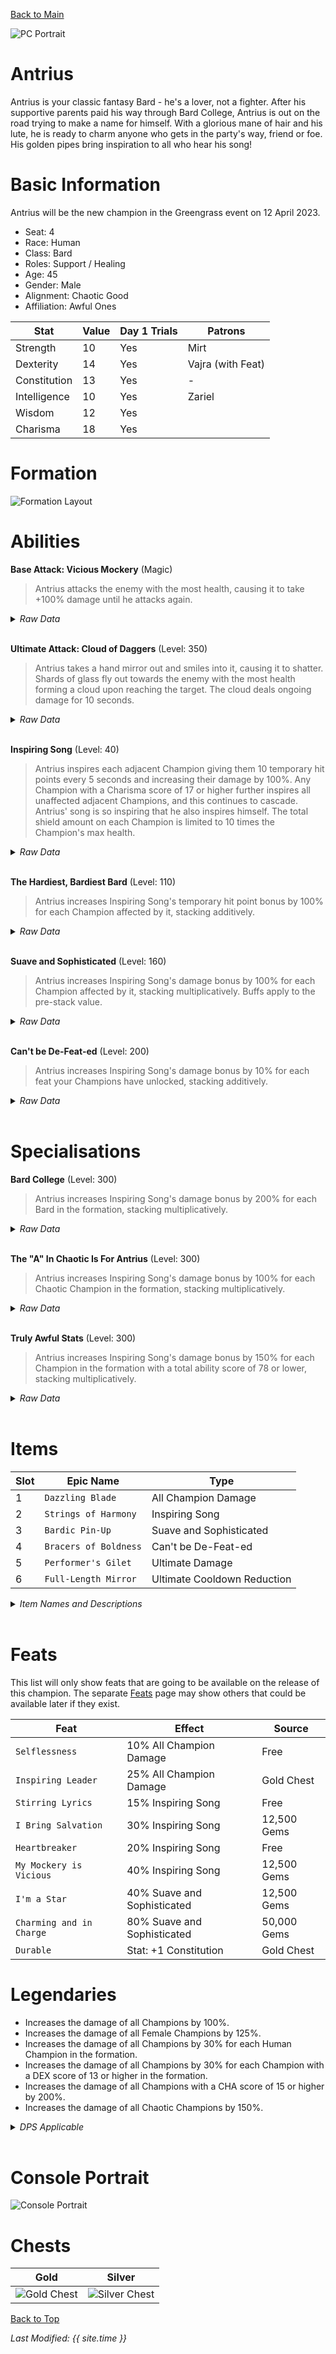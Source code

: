 [Back to Main](index.md)

![PC Portrait](images/portrait_antrius.png)

# Antrius

Antrius is your classic fantasy Bard - he's a lover, not a fighter. After his supportive parents paid his way through Bard College, Antrius is out on the road trying to make a name for himself. With a glorious mane of hair and his lute, he is ready to charm anyone who gets in the party's way, friend or foe. His golden pipes bring inspiration to all who hear his song!

# Basic Information

Antrius will be the new champion in the Greengrass event on 12 April 2023.

* Seat: 4
* Race: Human
* Class: Bard
* Roles: Support / Healing
* Age: 45
* Gender: Male
* Alignment: Chaotic Good
* Affiliation: Awful Ones

| Stat | Value | Day 1 Trials | Patrons |
|---|---|---|---|
| Strength | 10 | Yes | Mirt |
| Dexterity | 14 | Yes | Vajra (with Feat) |
| Constitution | 13 | Yes | - |
| Intelligence | 10 | Yes | Zariel |
| Wisdom | 12 | Yes | |
| Charisma | 18 | Yes | |

# Formation

![Formation Layout](images/formation_antrius.png)

# Abilities

**Base Attack: Vicious Mockery** (Magic)
> Antrius attacks the enemy with the most health, causing it to take +100% damage until he attacks again.
<details><summary><em>Raw Data</em></summary>
<p>
<pre>
{
    "description": "Antrius attacks the enemy with the most health, causing it to take +100% damage until he attacks again.",
    "long_description": "",
    "damage_modifier": 1,
    "damage_types": ["magic"],
    "graphic_id": 0,
    "target": "highest_health",
    "aoe_radius": 0,
    "tags": ["ranged"],
    "num_targets": 1,
    "animations": [{
        "hit_sound": 133,
        "shoot_sound": 159,
        "projectile_graphic_id": 1,
        "type": "ranged_attack",
        "projectile": "song_of_pain",
        "shoot_frame": 9
    }],
    "name": "Vicious Mockery",
    "cooldown": 6,
    "id": 614
}
</pre>
</p>
</details>
<br />

**Ultimate Attack: Cloud of Daggers** (Level: 350)
> Antrius takes a hand mirror out and smiles into it, causing it to shatter. Shards of glass fly out towards the enemy with the most health forming a cloud upon reaching the target. The cloud deals ongoing damage for 10 seconds.
<details><summary><em>Raw Data</em></summary>
<p>
<pre>
{
    "description": "Antrius smiles into a mirror causing it to shatter. The shards create a cloud dealing damage to all enemies within it.",
    "long_description": "Antrius takes a hand mirror out and smiles into it, causing it to shatter. Shards of glass fly out towards the enemy with the most health forming a cloud upon reaching the target. The cloud deals ongoing damage for 10 seconds.",
    "damage_modifier": 0.03,
    "damage_types": ["melee"],
    "graphic_id": 18689,
    "target": "highest_health",
    "aoe_radius": 0,
    "tags": [
        "melee",
        "ultimate"
    ],
    "num_targets": 1,
    "animations": [{
        "duration": 10,
        "projectile_data": {
            "projectile_details": {
                "trail": {
                    "scale_lerp": [
                        {
                            "x": 1,
                            "y": 1
                        },
                        {
                            "x": 0,
                            "y": 0
                        }
                    ],
                    "lifespan": 0.3,
                    "initial_velocity": {
                        "x": "250",
                        "y": "0"
                    },
                    "alpha_lerp": {
                        "0": 0,
                        "1": 0,
                        "0.1": 0.75
                    },
                    "tint": {
                        "a": 1,
                        "r": 1,
                        "b": 1,
                        "g": 1
                    },
                    "spawn_rate": 160,
                    "particle_graphic_ids": [
                        7693,
                        18554
                    ],
                    "velocity_jitter": {
                        "x": "100",
                        "y": "100"
                    }
                },
                "percent_height_offset": 0,
                "projectile_graphic_id": 18554,
                "projectile_speed": 1511,
                "rotation_speed": 0
            },
            "hit_sound": 133,
            "shoot_offset_y": -62.5,
            "shoot_offset_x": 90,
            "shoot_sound": 149,
            "type": "ranged_attack",
            "projectile": "pd_generic_projectile",
            "shoot_frame": 55
        },
        "ultimate": "antrius",
        "type": "ultimate_attack",
        "num_damage_ticks": 20,
        "aoe_radius": 160
    }],
    "name": "Cloud of Daggers",
    "cooldown": 120,
    "id": 615
}
</pre>
</p>
</details>
<br />

**Inspiring Song** (Level: 40)
> Antrius inspires each adjacent Champion giving them 10 temporary hit points every 5 seconds and increasing their damage by 100%. Any Champion with a Charisma score of 17 or higher further inspires all unaffected adjacent Champions, and this continues to cascade. Antrius' song is so inspiring that he also inspires himself. The total shield amount on each Champion is limited to 10 times the Champion's max health.
<details><summary><em>Raw Data</em></summary>
<p>
<pre>
{
    "static_dps_mult": null,
    "required_level": 40,
    "effect": "effect_def,1462",
    "tip_text": "Antrius protects and buffs adjacent Champions.",
    "name": "Inspiring Song",
    "id": 10794,
    "hero_id": 122,
    "upgrade_type": "unlock_ability",
    "default_enabled": 1,
    "required_upgrade_id": 0
}
{
    "effect_keys": [
        {
            "overlay_location": "slot",
            "bottom": true,
            "active_graphic_id": 18661,
            "effect_string": "hero_dps_multiplier_mult,100",
            "sort_offset": -1,
            "targets": [{
                "type": "cascade",
                "cascade_target_filter": {
                    "score": 17,
                    "stat": "cha",
                    "check": ">=",
                    "type": "stat_score"
                },
                "cascade_type": "self_and_adj"
            }]
        },
        {
            "target_self": true,
            "effect_string": "grant_temporary_hp_with_cooldown,10,5,0,1000",
            "override_key_desc": "$target is granted $amount temporary HP every $(interval) seconds. The total temporary HP can only grant up to $optional_percent_limit% of $target's max HP",
            "targets": [{
                "type": "cascade",
                "cascade_target_filter": {
                    "score": 17,
                    "stat": "cha",
                    "check": ">=",
                    "type": "stat_score"
                },
                "cascade_type": "self_and_adj"
            }],
            "apply_temp_hp_regardless_of_health": true
        },
        {
            "overlay_location": "slot",
            "bottom": true,
            "active_graphic_id": 18553,
            "effect_string": "do_nothing",
            "sort_offset": 0,
            "filter_targets": [{
                "score": 17,
                "stat": "cha",
                "check": ">=",
                "type": "stat_score"
            }],
            "targets": [{
                "type": "cascade",
                "cascade_target_filter": {
                    "score": 17,
                    "stat": "cha",
                    "check": ">=",
                    "type": "stat_score"
                },
                "cascade_type": "self_and_adj"
            }]
        }
    ],
    "requirements": "",
    "description": {"desc": "$(source_hero) inspires each adjacent Champion giving them $(amount___2) temporary hit points every $(interval___2) seconds and increasing their damage by $(amount)%. Any Champion with a Charisma score of 17 or higher further inspires all unaffected adjacent Champions, and this continues to cascade. $(source_hero)' song is so inspiring that he also inspires himself. The total shield amount on each Champion is limited to 10 times the Champion's max health."},
    "id": 1462,
    "flavour_text": "",
    "graphic_id": 18683,
    "properties": {
        "indexed_effect_properties": true,
        "is_formation_ability": true,
        "default_bonus_index": 0,
        "per_effect_index_bonuses": true
    }
}
</pre>
</p>
</details>
<br />

**The Hardiest, Bardiest Bard** (Level: 110)
> Antrius increases Inspiring Song's temporary hit point bonus by 100% for each Champion affected by it, stacking additively.
<details><summary><em>Raw Data</em></summary>
<p>
<pre>
{
    "static_dps_mult": null,
    "required_level": 110,
    "effect": "effect_def,1463",
    "tip_text": "Inspiring Song is buffed based on the number of Champions affected by it. Use Charismatic champions to spread and buff it.",
    "name": "The Hardiest, Bardiest Bard",
    "id": 10795,
    "hero_id": 122,
    "upgrade_type": "unlock_ability",
    "default_enabled": 1,
    "required_upgrade_id": 0
}
{
    "effect_keys": [{
        "stack_title": "Affected Champions",
        "amount_updated_listeners": ["slot_changed"],
        "show_bonus": true,
        "amount_func": "add",
        "stack_func": "per_crusader",
        "effect_string": "buff_upgrade,100,10794,1",
        "stack_func_data": {"ekh_filter": {
            "upgrade_id": 10794,
            "type": "affected_by_upgrade"
        }}
    }],
    "requirements": "",
    "description": {"desc": "$(source_hero) increases $(upgrade_name id)'s temporary hit point bonus by $(amount)% for each Champion affected by it, stacking additively."},
    "id": 1463,
    "flavour_text": "",
    "graphic_id": 18685,
    "properties": {
        "is_formation_ability": true,
        "owner_use_outgoing_description": true
    }
}
</pre>
</p>
</details>
<br />

**Suave and Sophisticated** (Level: 160)
> Antrius increases Inspiring Song's damage bonus by 100% for each Champion affected by it, stacking multiplicatively. Buffs apply to the pre-stack value.
<details><summary><em>Raw Data</em></summary>
<p>
<pre>
{
    "static_dps_mult": null,
    "required_level": 160,
    "effect": "effect_def,1464",
    "name": "Suave and Sophisticated",
    "id": 10796,
    "hero_id": 122,
    "upgrade_type": "unlock_ability",
    "default_enabled": 1,
    "required_upgrade_id": 0
}
{
    "effect_keys": [
        {"effect_string": "pre_stack_amount,100"},
        {
            "amount_expr": "upgrade_amount(10796,0)",
            "stack_title": "Affected Champions",
            "amount_updated_listeners": ["slot_changed"],
            "show_bonus": true,
            "amount_func": "mult",
            "stack_func": "per_crusader",
            "effect_string": "buff_upgrade,0,10794,0",
            "stack_func_data": {"ekh_filter": {
                "upgrade_id": 10794,
                "type": "affected_by_upgrade"
            }}
        }
    ],
    "requirements": "",
    "description": {"desc": "$(source_hero) increases $(upgrade_name id___2)'s damage bonus by $(amount)% for each Champion affected by it, stacking multiplicatively. Buffs apply to the pre-stack value."},
    "id": 1464,
    "flavour_text": "",
    "graphic_id": 18684,
    "properties": {
        "indexed_effect_properties": true,
        "is_formation_ability": true,
        "default_bonus_index": 0,
        "owner_use_outgoing_description": true,
        "per_effect_index_bonuses": true
    }
}
</pre>
</p>
</details>
<br />

**Can't be De-Feat-ed** (Level: 200)
> Antrius increases Inspiring Song's damage bonus by 10% for each feat your Champions have unlocked, stacking additively.
<details><summary><em>Raw Data</em></summary>
<p>
<pre>
{
    "static_dps_mult": null,
    "required_level": 200,
    "effect": "effect_def,1465",
    "name": "Can't be De-Feat-ed",
    "id": 10797,
    "hero_id": 122,
    "upgrade_type": "unlock_ability",
    "default_enabled": 1,
    "required_upgrade_id": 0
}
{
    "effect_keys": [{
        "stack_title": "Unlocked Feats",
        "amount_updated_listeners": ["feat_changed"],
        "show_bonus": true,
        "amount_func": "add",
        "stack_func": "per_feat",
        "effect_string": "buff_upgrade,10,10794,0"
    }],
    "requirements": "",
    "description": {"desc": "$(source_hero) increases $(upgrade_name id)'s damage bonus by $(amount)% for each feat your Champions have unlocked, stacking additively."},
    "id": 1465,
    "flavour_text": "",
    "graphic_id": 18682,
    "properties": {
        "is_formation_ability": true,
        "owner_use_outgoing_description": true
    }
}
</pre>
</p>
</details>
<br />

# Specialisations

**Bard College** (Level: 300)
> Antrius increases Inspiring Song's damage bonus by 200% for each Bard in the formation, stacking multiplicatively.
<details><summary><em>Raw Data</em></summary>
<p>
<pre>
{
    "static_dps_mult": null,
    "specialization_name": "Bard College",
    "required_level": 300,
    "effect": "effect_def,1466",
    "name": "Bard College",
    "specialization_graphic_id": 18686,
    "id": 10798,
    "hero_id": 122,
    "upgrade_type": "unlock_ability",
    "default_enabled": 1,
    "required_upgrade_id": 0,
    "specialization_description": "Antrius focuses on his fellow bards to power his song."
}
{
    "effect_keys": [{
        "stacks_multiply": true,
        "off_when_benched": true,
        "effect_string": "buff_upgrade_per_any_tagged_crusader_mult,200,10794,bard"
    }],
    "requirements": "",
    "description": {"desc": "$(source_hero) increases $(upgrade_name id)'s damage bonus by $(not_buffed amount)% for each Bard in the formation, stacking multiplicatively."},
    "id": 1466,
    "flavour_text": "",
    "graphic_id": 0,
    "properties": {
        "is_formation_ability": true,
        "spec_option_post_apply_info": "Bard Champions: $num_stacks",
        "owner_use_outgoing_description": true,
        "type": "upgrade",
        "formation_circle_icon": false
    }
}
</pre>
</p>
</details>
<br />

**The "A" In Chaotic Is For Antrius** (Level: 300)
> Antrius increases Inspiring Song's damage bonus by 100% for each Chaotic Champion in the formation, stacking multiplicatively.
<details><summary><em>Raw Data</em></summary>
<p>
<pre>
{
    "static_dps_mult": null,
    "specialization_name": "The \"A\" In Chaotic Is For Antrius",
    "required_level": 300,
    "effect": "effect_def,1468",
    "name": "The \"A\" In Chaotic Is For Antrius",
    "specialization_graphic_id": 18687,
    "id": 10800,
    "hero_id": 122,
    "upgrade_type": "unlock_ability",
    "default_enabled": 1,
    "required_upgrade_id": 0,
    "specialization_description": "Antrius focuses on Chaotic Champions to power his song."
}
{
    "effect_keys": [{
        "stacks_multiply": true,
        "off_when_benched": true,
        "effect_string": "buff_upgrade_per_any_tagged_crusader_mult,100,10794,chaotic"
    }],
    "requirements": "",
    "description": {"desc": "$(source_hero) increases $(upgrade_name id)'s damage bonus by $(not_buffed amount)% for each Chaotic Champion in the formation, stacking multiplicatively."},
    "id": 1468,
    "flavour_text": "",
    "graphic_id": 0,
    "properties": {
        "is_formation_ability": true,
        "spec_option_post_apply_info": "Chaotic Champions: $num_stacks",
        "owner_use_outgoing_description": true,
        "type": "upgrade",
        "formation_circle_icon": false
    }
}
</pre>
</p>
</details>
<br />

**Truly Awful Stats** (Level: 300)
> Antrius increases Inspiring Song's damage bonus by 150% for each Champion in the formation with a total ability score of 78 or lower, stacking multiplicatively.
<details><summary><em>Raw Data</em></summary>
<p>
<pre>
{
    "static_dps_mult": null,
    "specialization_name": "Truly Awful Stats",
    "required_level": 300,
    "effect": "effect_def,1467",
    "name": "Truly Awful Stats",
    "specialization_graphic_id": 18688,
    "id": 10799,
    "hero_id": 122,
    "upgrade_type": "unlock_ability",
    "default_enabled": 1,
    "required_upgrade_id": 0,
    "specialization_description": "Antrius focuses on other Champions with awful stats to power his song."
}
{
    "effect_keys": [{
        "stack_title": "Affected Champions",
        "amount_updated_listeners": [
            "slot_changed",
            "feat_changed"
        ],
        "show_bonus": true,
        "amount_func": "mult",
        "stack_func": "per_crusader",
        "effect_string": "buff_upgrade,150,10794,0",
        "stack_func_data": {"target_filters": [{
            "stat": "total_ability_score",
            "comparison": "<=",
            "type": "stat",
            "value": 78
        }]}
    }],
    "requirements": "",
    "description": {"desc": "$(source_hero) increases $(upgrade_name id)'s damage bonus by $(not_buffed amount)% for each Champion in the formation with a total ability score of 78 or lower, stacking multiplicatively."},
    "id": 1467,
    "flavour_text": "",
    "graphic_id": 0,
    "properties": {
        "is_formation_ability": true,
        "spec_option_post_apply_info": "Qualified Champions: $num_stacks",
        "owner_use_outgoing_description": true,
        "type": "upgrade",
        "formation_circle_icon": false
    }
}
</pre>
</p>
</details>
<br />

# Items

| Slot | Epic Name | Type |
|---|---|---|
| 1 | `Dazzling Blade` | All Champion Damage |
| 2 | `Strings of Harmony` | Inspiring Song |
| 3 | `Bardic Pin-Up` | Suave and Sophisticated |
| 4 | `Bracers of Boldness` | Can't be De-Feat-ed |
| 5 | `Performer's Gilet` | Ultimate Damage |
| 6 | `Full-Length Mirror` | Ultimate Cooldown Reduction |

<details><summary><em>Item Names and Descriptions</em></summary>
<p>
<pre>
Slot 1:
       Trusty Sword: It's no vicious mockery, but it's good in a pinch.
  Weapon of Defense: When it hits metal armor, it makes a perfect D-flat.
    Polished Rapier: Swords are more Evandra's thing. But it does complete the outfit.
     Dazzling Blade: Sharp as my wit! Cutting as my words!

Slot 2:
  Beginner's Guitar: They hand these out in bard college.
    Damaged Strings: Really, I should have used the sword to hit that goblin.
        Dulcet Lute: I'm the star they regard as the bard spittin' bars!
 Strings of Harmony: Just to be clear, the rest of you are singing back-up.

Slot 3:
 Unflattering Image: This is a travesty.
      Wanted Poster: You could say I'm wanted most everywhere.
   Perfect Portrait: Who shall I make it out to?
      Bardic Pin-Up: It would look great on your mantlepiece. For those lonely nights.

Slot 4:
       Beaten Armor: They stop attacks, but they don't look great.
Defensive Coverings: Always wear protection.
  Decorated Bracers: Sturdy and stylish.
Bracers of Boldness: Prepare to be dazzled.

Slot 5:
  Adventurer's Vest: Every bard needs a look.
   Bardic Waistcoat: I like to wear it open at the neck.
     Ruffled Blouse: Some fancier frills to draw the eye...
  Performer's Gilet: How could you possibly take your eyes off me?

Slot 6:
        Hand Mirror: One moment, I need to check my smile.
      Compact Glass: I still look fantastic.
  Silver Reflection: Well, hello handsome.
 Full-Length Mirror: Alllll of me! Why not take allllll of me!
</pre>
</p>
</details>
<br />

# Feats

This list will only show feats that are going to be available on the release of this champion. The separate [Feats](feats.md) page may show others that could be available later if they exist.

| Feat | Effect | Source |
|---|---|---|
| `Selflessness` | 10% All Champion Damage | Free |
| `Inspiring Leader` | 25% All Champion Damage | Gold Chest |
| `Stirring Lyrics` | 15% Inspiring Song | Free |
| `I Bring Salvation` | 30% Inspiring Song | 12,500 Gems |
| `Heartbreaker` | 20% Inspiring Song | Free |
| `My Mockery is Vicious` | 40% Inspiring Song | 12,500 Gems |
| `I'm a Star` | 40% Suave and Sophisticated | 12,500 Gems |
| `Charming and in Charge` | 80% Suave and Sophisticated | 50,000 Gems |
| `Durable` | Stat: +1 Constitution | Gold Chest |

# Legendaries

* Increases the damage of all Champions by 100%.
* Increases the damage of all Female Champions by 125%.
* Increases the damage of all Champions by 30% for each Human Champion in the formation.
* Increases the damage of all Champions by 30% for each Champion with a DEX score of 13 or higher in the formation.
* Increases the damage of all Champions with a CHA score of 15 or higher by 200%.
* Increases the damage of all Chaotic Champions by 150%.

<details><summary><em>DPS Applicable</em></summary>
<p>
<pre>
     Arkhan: 4 / 6
    Artemis: 3 / 6
    Asharra: 4 / 6
      Azaka: 4 / 6
     Binwin: 3 / 6
   Birdsong: 5 / 6
Black Viper: 6 / 6
 Catti-brie: 5 / 6
     D'hani: 5 / 6
     Delina: 6 / 6
    Dhadius: 4 / 6
     Drizzt: 3 / 6
    Farideh: 5 / 6
        Fen: 5 / 6
      Grimm: 4 / 6
     Gromma: 4 / 6
    Jaheira: 5 / 6
    Jamilah: 4 / 6
        Jim: 4 / 6
      Krond: 4 / 6
     Lucius: 4 / 6
      Makos: 4 / 6
      Minsc: 4 / 6
      NERDS: 4 / 6
     Nahara: 6 / 6
      Nixie: 6 / 6
      Nrakk: 3 / 6
     Orisha: 5 / 6
   Prudence: 6 / 6
      Rosie: 5 / 6
      Strix: 6 / 6
    Torogar: 4 / 6
     Warden: 5 / 6
    Warduke: 4 / 6
     Yorven: 4 / 6
      Zorbu: 4 / 6
</pre>
</p>
</details>
<br />

# Console Portrait

![Console Portrait](images/console_antrius.png)

# Chests

| Gold | Silver |
|---|---|
| ![Gold Chest](images/chest_antrius_gold.png) | ![Silver Chest](images/chest_antrius_silver.png) |

[Back to Top](#top)

*Last Modified: {{ site.time }}*